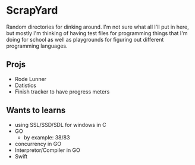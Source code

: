 # ScrapYard
Random directories for dinking around. I'm not sure what all I'll put in here, but mostly I'm thinking of having test files for programming things that I'm doing for school as well as playgrounds for figuring out different programming languages.

## Projs
- Rode Lunner
- Datistics
- Finish tracker to have progress meters

## Wants to learns
- using SSL/SSD/SDL for windows in C
- GO
  - by example: 38/83
- concurrency in GO
- Interpretor/Compiler in GO
- Swift